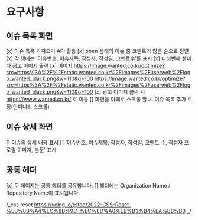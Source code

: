 # 요구사항

## 이슈 목록 화면

[x] 이슈 목록 가져오기 API 활용
[x] open 상태의 이슈 중 코멘트가 많은 순으로 정렬
[x] 각 행에는 ‘이슈번호, 이슈제목, 작성자, 작성일, 코멘트수’를 표시
[x] 다섯번째 셀마다 광고 이미지 출력
[x] 이미지
https://image.wanted.co.kr/optimize?src=https%3A%2F%2Fstatic.wanted.co.kr%2Fimages%2Fuserweb%2Flogo_wanted_black.png&w=110&q=100
https://image.wanted.co.kr/optimize?src=https%3A%2F%2Fstatic.wanted.co.kr%2Fimages%2Fuserweb%2Flogo_wanted_black.png&w=110&q=100
[x] 광고 이미지 클릭 시 https://www.wanted.co.kr/ 로 이동
[] 화면을 아래로 스크롤 할 시 이슈 목록 추가 로딩(인피니티 스크롤)

## 이슈 상세 화면

[] 이슈의 상세 내용 표시
[] ‘이슈번호, 이슈제목, 작성자, 작성일, 코멘트 수, 작성자 프로필 이미지, 본문' 표시

## 공통 헤더

[x] 두 페이지는 공통 헤더를 공유합니다.
[] 헤더에는 Organization Name / Repository Name이 표시됩니다.

/_css reset
https://velog.io/@teo/2022-CSS-Reset-%EB%8B%A4%EC%8B%9C-%EC%8D%A8%EB%B3%B4%EA%B8%B0
_/
